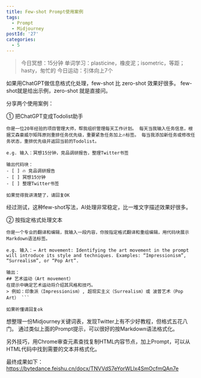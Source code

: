 ```yaml
---
title: Few-shot Prompt使用案例
tags:
  - Prompt
  - Midjourney
postId: '27'
categories:
  - 5
---
```


> 今日冥想：15分钟
> 单词学习：plasticine，橡皮泥；isometric，等距；hasty，匆忙的
> 今日运动：引体向上7个

如果用ChatGPT做信息格式化处理，few-shot 比 zero-shot 效果好很多。
few-shot就是给出示例，zero-shot 就是直接问。

分享两个使用案例：

① 把ChatGPT变成Todolist助手
```
你是一位20年经验的项目管理大师，帮我组织管理每天工作计划。 每天当我输入任务信息，根据艾森豪威尔矩阵原则重排任务优先级，重要紧急任务加上🔥标签。 每当我添加新任务或修改任务状态，重排优先级并返回当前的Todolist。 

e.g. 输入：冥想15分钟，竞品调研报告，整理Twitter书签 

输出代码块： 
- [ ] 🔥 竞品调研报告 
- [ ] 冥想15分钟 
- [ ] 整理Twitter书签

如果觉得我讲清楚了，请回复OK
```

经过测试，这种few-shot写法，AI处理非常稳定，比一堆文字描述效果好很多。

② 按指定格式处理文本
```
你是一个专业的翻译和编辑，我输入一段内容，你按指定格式翻译和重组编辑，用代码块展示Markdown语法标签。 

e.g. 输入：→ Art movement: Identifying the art movement in the prompt will introduce its style and techniques. Examples: “Impressionism”, “Surrealism”, or “Pop Art”. 

输出： 
## 艺术运动（Art movement） 
在提示中确定艺术运动将介绍其风格和技巧。
> 例如：印象派（Impressionism）, 超现实主义（Surrealism）或 波普艺术（Pop Art） ``` 

如果听懂请回复ok
```

想整理一份Midjourney关键词表，发现Twitter上有不少好教程，但格式五花八门。
通过类似上面的Prompt提示，可以很好的按Markdown语法格式化。

另外技巧，用Chrome审查元素查找复制HTML内容节点，加上Prompt，可以从HTML代码中找到需要的文本并格式化。

最终成果如下：
https://bytedance.feishu.cn/docx/TNVVdS7eYorWLlx4SmOcfmQAn7e
